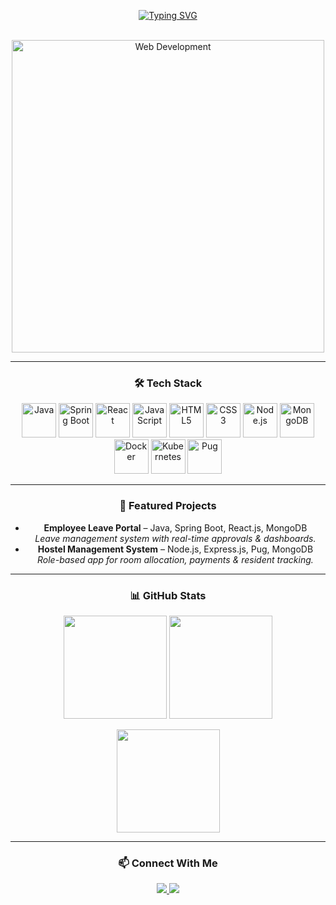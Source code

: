 <div align="center">

<!-- Main animated header -->
[![Typing SVG](https://readme-typing-svg.herokuapp.com?color=0e75b6&size=32&center=true&vCenter=true&width=600&lines=Hi+%F0%9F%91%8B%2C+I'm+Nitish+Kumar;Full-Stack+Developer;Spring+Boot+•+ReactJS+•+MongoDB;Building+APIs+%26+Scalable+Apps+🚀)](https://git.io/typing-svg)

<br>

<img src="https://qtcinfotech.com/images/web-development/cms-website-development-service.gif" width="500px" alt="Web Development" />

---

### 🛠️ Tech Stack
<p align="center">
  <img src="https://cdn.jsdelivr.net/gh/devicons/devicon/icons/java/java-original.svg" alt="Java" width="55"/>
  <img src="https://cdn.jsdelivr.net/gh/devicons/devicon/icons/spring/spring-original.svg" alt="Spring Boot" width="55"/>
  <img src="https://cdn.jsdelivr.net/gh/devicons/devicon/icons/react/react-original.svg" alt="React" width="55"/>
  <img src="https://cdn.jsdelivr.net/gh/devicons/devicon/icons/javascript/javascript-original.svg" alt="JavaScript" width="55"/>
  <img src="https://cdn.jsdelivr.net/gh/devicons/devicon/icons/html5/html5-original.svg" alt="HTML5" width="55"/>
  <img src="https://cdn.jsdelivr.net/gh/devicons/devicon/icons/css3/css3-original.svg" alt="CSS3" width="55"/>
  <img src="https://cdn.jsdelivr.net/gh/devicons/devicon/icons/nodejs/nodejs-original.svg" alt="Node.js" width="55"/>
  <img src="https://cdn.jsdelivr.net/gh/devicons/devicon/icons/mongodb/mongodb-original.svg" alt="MongoDB" width="55"/>
  <img src="https://cdn.jsdelivr.net/gh/devicons/devicon/icons/docker/docker-original.svg" alt="Docker" width="55"/>
  <img src="https://cdn.jsdelivr.net/gh/devicons/devicon/icons/kubernetes/kubernetes-plain.svg" alt="Kubernetes" width="55"/>
  <img src="https://cdn.jsdelivr.net/gh/devicons/devicon/icons/pug/pug-original.svg" alt="Pug" width="55"/>
</p>

---

### 🚀 Featured Projects
- **Employee Leave Portal** – Java, Spring Boot, React.js, MongoDB  
  *Leave management system with real-time approvals & dashboards.*
- **Hostel Management System** – Node.js, Express.js, Pug, MongoDB  
  *Role-based app for room allocation, payments & resident tracking.*

---

### 📊 GitHub Stats
<p align="center">
  <img src="https://github-readme-stats.vercel.app/api?username=nitish4487&show_icons=true&theme=tokyonight" height="165"/>
  <img src="https://github-readme-stats.vercel.app/api/top-langs/?username=nitish4487&layout=compact&theme=tokyonight" height="165"/>
</p>
<p align="center">
  <img src="https://github-readme-streak-stats.herokuapp.com/?user=nitish4487&theme=tokyonight" height="165"/>
</p>

---

### 📫 Connect With Me
<p align="center">
  <a href="https://www.linkedin.com/in/nitish4487" target="_blank">
    <img src="https://img.shields.io/badge/LinkedIn-0e75b6?style=for-the-badge&logo=linkedin&logoColor=white"/>
  </a>
  <a href="mailto:nitishk4487@gmail.com">
    <img src="https://img.shields.io/badge/Gmail-D14836?style=for-the-badge&logo=gmail&logoColor=white"/>
  </a>
</p>

</div>
